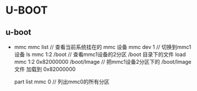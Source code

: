 # U-BOOT

## u-boot
* mmc
    mmc list                                // 查看当前系统挂在的 mmc 设备
    mmc dev 1                               // 切换到mmc1设备
    ls mmc 1:2 /boot                        // 查看mmc1设备的2分区 /boot 目录下的文件
    load mmc 1:2 0x82000000  /boot/Image    // 把mmc1设备2分区下的 /boot/Image 文件 加载到 0x82000000

    part list mmc 0                         // 列出mmc0的所有分区